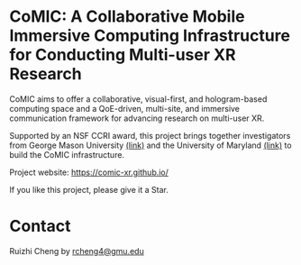 # CoMIC: A Collaborative Mobile Immersive Computing Infrastructure for Conducting Multi-user XR Research
CoMIC aims to offer a collaborative, visual-first, and hologram-based computing space and a QoE-driven, multi-site, and immersive communication framework for advancing research on multi-user XR.

Supported by an NSF CCRI award, this project brings together investigators from George Mason University [(link)](https://www.nsf.gov/awardsearch/showAward?AWD_ID=2235049) and the University of Maryland [(link)](https://www.nsf.gov/awardsearch/showAward?AWD_ID=2235050) to build the CoMIC infrastructure.

Project website: https://comic-xr.github.io/

If you like this project, please give it a Star.

# Contact
Ruizhi Cheng by rcheng4@gmu.edu
